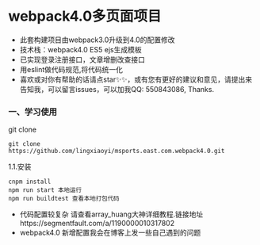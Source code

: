 
# webpack4.0多页面项目

- 此套构建项目由webpack3.0升级到4.0的配置修改
- 技术栈：webpack4.0 ES5 ejs生成模板
- 已实现登录注册接口，文章增删改查接口
- 用eslint做代码规范,将代码统一化
- 喜欢或对你有帮助的话请点star✨✨，或有您有更好的建议和意见，请提出来告知我，可以留言issues，可以加我QQ: 550843086, Thanks.

### 一、学习使用


git clone

```
git clone https://github.com/lingxiaoyi/msports.east.com.webpack4.0.git
```

1.1.安装

```
cnpm install
npm run start 本地运行
npm run buildtest 查看本地打包代码
```
- 代码配置较复杂 请查看array_huang大神详细教程.链接地址https://segmentfault.com/a/1190000010317802
- webpack4.0 新增配置我会在博客上发一些自己遇到的问题
